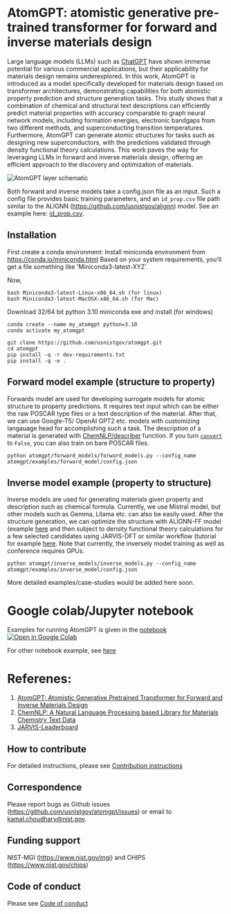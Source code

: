 # AtomGPT: atomistic generative pre-trained transformer for forward and inverse materials design

Large language models (LLMs) such as [ChatGPT](https://openai.com/chatgpt/) have shown immense potential for various commercial applications, but their applicability for materials design remains underexplored. In this work, AtomGPT is introduced as a model specifically developed for materials design based on transformer architectures, demonstrating capabilities for both atomistic property prediction and structure generation tasks. This study shows that a combination of chemical and structural text descriptions can efficiently predict material properties with accuracy comparable to graph neural network models, including formation energies, electronic bandgaps from two different methods, and superconducting transition temperatures. Furthermore, AtomGPT can generate atomic structures for tasks such as designing new superconductors, with the predictions validated through density functional theory calculations. This work paves the way for leveraging LLMs in forward and inverse materials design, offering an efficient approach to the discovery and optimization of materials.

![AtomGPT layer schematic](https://github.com/usnistgov/atomgpt/blob/develop/atomgpt/data/schematic.jpeg)

Both forward and inverse models take a config.json file as an input. Such a config file provides basic training parameters, and an `id_prop.csv` file path similar to the ALIGNN (https://github.com/usnistgov/alignn) model. See an example here: [id_prop.csv](https://github.com/usnistgov/atomgpt/blob/develop/atomgpt/examples/forward_model/id_prop.csv). 

## Installation

First create a conda environment:
Install miniconda environment from https://conda.io/miniconda.html
Based on your system requirements, you'll get a file something like 'Miniconda3-latest-XYZ'.

Now,

```
bash Miniconda3-latest-Linux-x86_64.sh (for linux)
bash Miniconda3-latest-MacOSX-x86_64.sh (for Mac)
```
Download 32/64 bit python 3.10 miniconda exe and install (for windows)

```
conda create --name my_atomgpt python=3.10
conda activate my_atomgpt
```

```
git clone https://github.com/usnistgov/atomgpt.git
cd atomgpt
pip install -q -r dev-requirements.txt
pip install -q -e .
```

## Forward model example (structure to property)

Forwards model are used for developing surrogate models for atomic structure to property predictions. It requires text input which can be either the raw POSCAR type files or a text description of the material. After that, we can use Google-T5/ OpenAI GPT2 etc. models with customizing langauage head for accomplishing such a task. The description of a material is generated with [ChemNLP/describer](https://github.com/usnistgov/jarvis/blob/master/jarvis/core/atoms.py#L1567) function. If you turn [`convert`](https://github.com/usnistgov/atomgpt/blob/develop/atomgpt/forward_models/forward_models.py#L277) to `False`, you can also train on bare POSCAR files.

```
python atomgpt/forward_models/forward_models.py --config_name atomgpt/examples/forward_model/config.json
```

## Inverse model example (property to structure)

Inverse models are used for generating materials given property and description such as chemical formula. Currently, we use Mistral model, but other models such as Gemma, Lllama etc. can also be easily used. After the structure generation, we can optimize the structure with ALIGNN-FF model (example [here](https://colab.research.google.com/github/knc6/jarvis-tools-notebooks/blob/master/jarvis-tools-notebooks/ALIGNN_Structure_Relaxation_Phonons_Interface.ipynb) and then subject to density functional theory calculations for a few selected candidates using JARVIS-DFT or similar workflow (tutorial for example [here](https://pages.nist.gov/jarvis/tutorials/). Note that currently, the inversely model training as well as conference requires GPUs.

```
python atomgpt/inverse_models/inverse_models.py --config_name atomgpt/examples/inverse_model/config.json
```

More detailed examples/case-studies would be added here soon.

# Google colab/Jupyter notebook
Examples for running AtomGPT is given in the [notebook](https://colab.research.google.com/github/knc6/jarvis-tools-notebooks/blob/master/jarvis-tools-notebooks/atomgpt_example.ipynb)
[![Open in Google Colab]](https://colab.research.google.com/github/knc6/jarvis-tools-notebooks/blob/master/jarvis-tools-notebooks/atomgpt_example.ipynb)

[Open in Google Colab]: https://colab.research.google.com/assets/colab-badge.svg

For other notebook example, see [here](https://github.com/JARVIS-Materials-Design/jarvis-tools-notebooks)




# Referenes:

1. [AtomGPT: Atomistic Generative Pretrained Transformer for Forward and Inverse Materials Design](https://pubs.acs.org/doi/full/10.1021/acs.jpclett.4c01126)
2. [ChemNLP: A Natural Language Processing based Library for Materials Chemistry Text Data](https://github.com/usnistgov/chemnlp)
3. [JARVIS-Leaderboard](https://pages.nist.gov/jarvis_leaderboard)

<a name="contrib"></a>
How to contribute
-----------------

For detailed instructions, please see [Contribution instructions](https://github.com/usnistgov/jarvis/blob/master/Contribution.rst)

<a name="corres"></a>
Correspondence
--------------------

Please report bugs as Github issues (https://github.com/usnistgov/atomgpt/issues) or email to kamal.choudhary@nist.gov.

<a name="fund"></a>
Funding support
--------------------

NIST-MGI (https://www.nist.gov/mgi) and CHIPS (https://www.nist.gov/chips)

Code of conduct
--------------------

Please see [Code of conduct](https://github.com/usnistgov/jarvis/blob/master/CODE_OF_CONDUCT.md)
